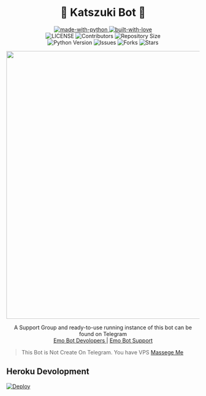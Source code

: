 <h1 align="center"> 
    💫 Katszuki Bot 💫 
</h1>

<p align="center">
    <a href="https://python.org">
        <img src="http://forthebadge.com/images/badges/made-with-python.svg" alt="made-with-python">
    </a>
    <a href="https://GitHub.com/RishBroProMax">
        <img src="http://ForTheBadge.com/images/badges/built-with-love.svg" alt="built-with-love">
    </a> <br>
    <img src="https://img.shields.io/github/license/TeamKatszuki/Katszuki-Bot?style=for-the-badge&logo=appveyor" alt="LICENSE">
    <img src="https://img.shields.io/github/contributors/TeamKatszuki/Katszuki-Bot?style=for-the-badge&logo=appveyor" alt="Contributors">
    <img src="https://img.shields.io/github/repo-size/TeamKatszuki/Katszuki-Bot?style=for-the-badge&logo=appveyor" alt="Repository Size"> <br>
    <img src="https://img.shields.io/badge/python-3.9-green?style=for-the-badge&logo=appveyor" alt="Python Version">
    <img src="https://img.shields.io/github/issues/TeamKatszuki/Katszuki-Bot?style=for-the-badge&logo=appveyor" alt="Issues">
    <img src="https://img.shields.io/github/forks/TeamKatszuki/Katszuki-Bot?style=for-the-badge&logo=appveyor" alt="Forks">
    <img src="https://img.shields.io/github/stars/TeamKatszuki/Katszuki-Bot?style=for-the-badge&logo=appveyor" alt="Stars">
</p>

<p align="center"><img src="https://telegra.ph/file/a64f404710dc37069429b.jpg" width="600" height="700"/>

<p align="center">
    A Support Group and ready-to-use running instance of this bot can be found on Telegram <br>
    <a href="https://t.me/EmoBotDevolopers"> Emo Bot Devolopers </a>  |
    <a href="https://t.me/EmoBotSupport"> Emo Bot Support </a>
</p>
    
> This Bot is Not Create On Telegram. You have VPS [Massege Me](https://ImRishmika.t.me)
    
  <p align="center">
    <h2> Heroku Devolopment </h2>
        <a href="https://heroku.com/deploy?template=https://github.com/TeamKatszuki/Katszuki-Bot">
            <img src="https://www.herokucdn.com/deploy/button.svg" alt="Deploy">
        </a>
    </p>
</h1>



